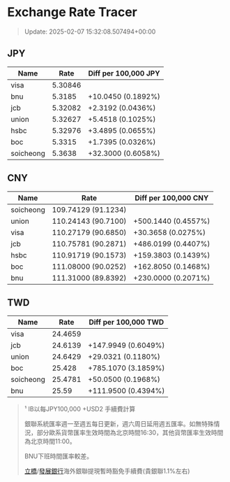 # Exchange Rate Tracer

> Update: 2025-02-07 15:32:08.507494+00:00

## JPY

| Name      |    Rate | Diff per 100,000 JPY   |
|-----------|---------|------------------------|
| visa      | 5.30846 |                        |
| bnu       | 5.3185  | +10.0450 (0.1892%)     |
| jcb       | 5.32082 | +2.3192 (0.0436%)      |
| union     | 5.32627 | +5.4518 (0.1025%)      |
| hsbc      | 5.32976 | +3.4895 (0.0655%)      |
| boc       | 5.3315  | +1.7395 (0.0326%)      |
| soicheong | 5.3638  | +32.3000 (0.6058%)     |

## CNY

| Name      | Rate                | Diff per 100,000 CNY   |
|-----------|---------------------|------------------------|
| soicheong | 109.74129	(91.1234) |                        |
| union     | 110.24143	(90.7100) | +500.1440 (0.4557%)    |
| visa      | 110.27179	(90.6850) | +30.3658 (0.0275%)     |
| jcb       | 110.75781	(90.2871) | +486.0199 (0.4407%)    |
| hsbc      | 110.91719	(90.1573) | +159.3803 (0.1439%)    |
| boc       | 111.08000	(90.0252) | +162.8050 (0.1468%)    |
| bnu       | 111.31000	(89.8392) | +230.0000 (0.2071%)    |

## TWD

| Name      |    Rate | Diff per 100,000 TWD   |
|-----------|---------|------------------------|
| visa      | 24.4659 |                        |
| jcb       | 24.6139 | +147.9949 (0.6049%)    |
| union     | 24.6429 | +29.0321 (0.1180%)     |
| boc       | 25.428  | +785.1070 (3.1859%)    |
| soicheong | 25.4781 | +50.0500 (0.1968%)     |
| bnu       | 25.59   | +111.9500 (0.4394%)    |


> ¹ IB以每JPY100,000 +USD2 手續費計算
>
> 銀聯系統匯率週一至週五每日更新，週六周日延用週五匯率。如無特殊情況，部分歐系貨幣匯率生效時間為北京時間16:30，其他貨幣匯率生效時間為北京時間11:00。
>
> BNU下班時間匯率較差。
>
> [立橋](https://www.wlbank.com.mo/uploads/ueditor/file/20181211/1544536513900230.pdf)/[發展銀行](https://www.mdb.com.mo/Service_Charges_20230728.pdf)海外銀聯提現暫時豁免手續費(貴銀聯1.1%左右)

